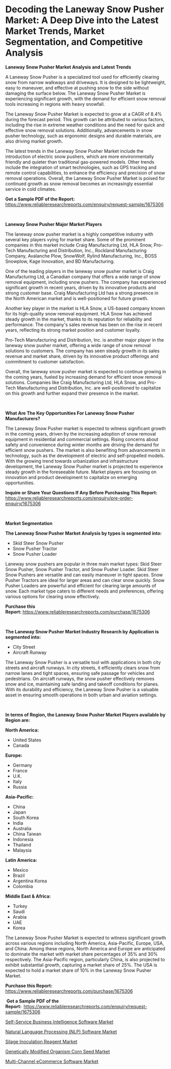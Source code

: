 <p><h1>Decoding the Laneway Snow Pusher Market: A Deep Dive into the Latest Market Trends, Market Segmentation, and Competitive Analysis</h1></p><p><strong>Laneway Snow Pusher Market Analysis and Latest Trends</strong></p>
<p><p>A Laneway Snow Pusher is a specialized tool used for efficiently clearing snow from narrow walkways and driveways. It is designed to be lightweight, easy to maneuver, and effective at pushing snow to the side without damaging the surface below. The Laneway Snow Pusher Market is experiencing significant growth, with the demand for efficient snow removal tools increasing in regions with heavy snowfall.</p><p>The Laneway Snow Pusher Market is expected to grow at a CAGR of 8.4% during the forecast period. This growth can be attributed to various factors, including the rise in extreme weather conditions and the need for quick and effective snow removal solutions. Additionally, advancements in snow pusher technology, such as ergonomic designs and durable materials, are also driving market growth.</p><p>The latest trends in the Laneway Snow Pusher Market include the introduction of electric snow pushers, which are more environmentally friendly and quieter than traditional gas-powered models. Other trends include the integration of smart technologies, such as GPS tracking and remote control capabilities, to enhance the efficiency and precision of snow removal operations. Overall, the Laneway Snow Pusher Market is poised for continued growth as snow removal becomes an increasingly essential service in cold climates.</p></p>
<p><strong>Get a Sample PDF of the Report:&nbsp;</strong> <a href="https://www.reliableresearchreports.com/enquiry/request-sample/1675306">https://www.reliableresearchreports.com/enquiry/request-sample/1675306</a></p>
<p>&nbsp;</p>
<p><strong>Laneway Snow Pusher Major Market Players</strong></p>
<p><p>The laneway snow pusher market is a highly competitive industry with several key players vying for market share. Some of the prominent companies in this market include Craig Manufacturing Ltd, HLA Snow, Pro-Tech Manufacturing and Distribution, Inc., Rockland Manufacturing Company, Avalanche Plow, SnowWolf, Rylind Manufacturing, Inc., BOSS Snowplow, Kage Innovation, and BD Manufacturing.</p><p>One of the leading players in the laneway snow pusher market is Craig Manufacturing Ltd, a Canadian company that offers a wide range of snow removal equipment, including snow pushers. The company has experienced significant growth in recent years, driven by its innovative products and strong customer base. Craig Manufacturing Ltd has a strong presence in the North American market and is well-positioned for future growth.</p><p>Another key player in the market is HLA Snow, a US-based company known for its high-quality snow removal equipment. HLA Snow has achieved steady growth in the market, thanks to its reputation for reliability and performance. The company's sales revenue has been on the rise in recent years, reflecting its strong market position and customer loyalty.</p><p>Pro-Tech Manufacturing and Distribution, Inc. is another major player in the laneway snow pusher market, offering a wide range of snow removal solutions to customers. The company has seen steady growth in its sales revenue and market share, driven by its innovative product offerings and commitment to customer satisfaction.</p><p>Overall, the laneway snow pusher market is expected to continue growing in the coming years, fueled by increasing demand for efficient snow removal solutions. Companies like Craig Manufacturing Ltd, HLA Snow, and Pro-Tech Manufacturing and Distribution, Inc. are well-positioned to capitalize on this growth and further expand their presence in the market.</p></p>
<p>&nbsp;</p>
<p><strong>What Are The Key Opportunities For Laneway Snow Pusher Manufacturers?</strong></p>
<p><p>The Laneway Snow Pusher market is expected to witness significant growth in the coming years, driven by the increasing adoption of snow removal equipment in residential and commercial settings. Rising concerns about safety and convenience during winter months are driving the demand for efficient snow pushers. The market is also benefiting from advancements in technology, such as the development of electric and self-propelled models. With the growing trend towards urbanization and infrastructure development, the Laneway Snow Pusher market is projected to experience steady growth in the foreseeable future. Market players are focusing on innovation and product development to capitalize on emerging opportunities.</p></p>
<p><strong>Inquire or Share Your Questions If Any Before Purchasing This Report:</strong> <a href="https://www.reliableresearchreports.com/enquiry/pre-order-enquiry/1675306">https://www.reliableresearchreports.com/enquiry/pre-order-enquiry/1675306</a></p>
<p>&nbsp;</p>
<p><strong>Market Segmentation</strong></p>
<p><strong>The Laneway Snow Pusher Market Analysis by types is segmented into:</strong></p>
<p><ul><li>Skid Steer Snow Pusher</li><li>Snow Pusher Tractor</li><li>Snow Pusher Loader</li></ul></p>
<p><p>Laneway snow pushers are popular in three main market types: Skid Steer Snow Pusher, Snow Pusher Tractor, and Snow Pusher Loader. Skid Steer Snow Pushers are versatile and can easily maneuver in tight spaces. Snow Pusher Tractors are ideal for larger areas and can clear snow quickly. Snow Pusher Loaders are powerful and efficient for clearing large amounts of snow. Each market type caters to different needs and preferences, offering various options for clearing snow effectively.</p></p>
<p><strong>Purchase this Report:&nbsp;</strong><a href="https://www.reliableresearchreports.com/purchase/1675306">https://www.reliableresearchreports.com/purchase/1675306</a></p>
<p>&nbsp;</p>
<p><strong>The Laneway Snow Pusher Market Industry Research by Application is segmented into:</strong></p>
<p><ul><li>City Street</li><li>Aircraft Runway</li></ul></p>
<p><p>The Laneway Snow Pusher is a versatile tool with applications in both city streets and aircraft runways. In city streets, it efficiently clears snow from narrow lanes and tight spaces, ensuring safe passage for vehicles and pedestrians. On aircraft runways, the snow pusher effectively removes snow and ice, maintaining safe landing and takeoff conditions for planes. With its durability and efficiency, the Laneway Snow Pusher is a valuable asset in ensuring smooth operations in both urban and aviation settings.</p></p>
<p>&nbsp;</p>
<p><strong>In terms of Region, the Laneway Snow Pusher Market Players available by Region are:</strong></p>
<p>
    <p> <strong> North America: </strong>
        <ul>
            <li>United States</li>
            <li>Canada</li>
        </ul>
        </p> 
    <p> <strong> Europe: </strong>
        <ul>
            <li>Germany</li>
            <li>France</li>
            <li>U.K.</li>
            <li>Italy</li>
            <li>Russia</li>
        </ul>
        </p> 
    <p> <strong> Asia-Pacific: </strong>
        <ul>
            <li>China</li>
            <li>Japan</li>
            <li>South Korea</li>
            <li>India</li>
            <li>Australia</li>
            <li>China Taiwan</li>
            <li>Indonesia</li>
            <li>Thailand</li>
            <li>Malaysia</li>
        </ul>
        </p> 
    <p> <strong> Latin America: </strong>
        <ul>
            <li>Mexico</li>
            <li>Brazil</li>
            <li>Argentina Korea</li>
            <li>Colombia</li>
        </ul>
        </p> 
    <p> <strong> Middle East & Africa: </strong>
        <ul>
            <li>Turkey</li>
            <li>Saudi</li>
            <li>Arabia</li>
            <li>UAE</li>
            <li>Korea</li>
        </ul>
    </p>
    </p>
<p><p>The Laneway Snow Pusher Market is expected to witness significant growth across various regions including North America, Asia-Pacific, Europe, USA, and China. Among these regions, North America and Europe are anticipated to dominate the market with market share percentages of 35% and 30% respectively. The Asia-Pacific region, particularly China, is also projected to exhibit substantial growth, capturing a market share of 25%. The USA is expected to hold a market share of 10% in the Laneway Snow Pusher Market.</p></p>
<p><strong>Purchase this Report: </strong><a href="https://www.reliableresearchreports.com/purchase/1675306">https://www.reliableresearchreports.com/purchase/1675306</a></p>
<p>&nbsp;<strong>Get a Sample PDF of the Report:&nbsp;&nbsp;</strong><a href="https://www.reliableresearchreports.com/enquiry/request-sample/1675306">https://www.reliableresearchreports.com/enquiry/request-sample/1675306</a></p>
<p><strong></strong></p>
<p><p><a href="https://medium.com/@tammyjones1939/self-service-business-intelligence-software-market-outlook-industry-overview-and-forecast-2024-to-d87bdefd338c">Self-Service Business Intelligence Software Market</a></p><p><a href="https://medium.com/@tammyjones1939/natural-language-processing-nlp-software-market-share-evolution-and-market-growth-trends-2024-4e50904b0acf">Natural Language Processing (NLP) Software Market</a></p><p><a href="https://github.com/bmorecock/Market-Research-Report-List-2/blob/main/silage-inoculation-reagent-market.md">Silage Inoculation Reagent Market</a></p><p><a href="https://github.com/jsmusil/Market-Research-Report-List-2/blob/main/genetically-modified-organism-corn-seed-market.md">Genetically Modified Organism Corn Seed Market</a></p><p><a href="https://medium.com/@beverlyfields2012/multi-channel-ecommerce-software-market-exploring-market-share-market-trends-and-future-growth-4d10fc89f7dd">Multi-Channel eCommerce Software Market</a></p></p>